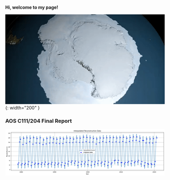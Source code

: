 **Hi, welcome to my page!**

![](assets/IMG/gif.gif){: width="200" }


### AOS C111/204 Final Report

<a href="https://cyricng.github.io/atmoscyric.github.io/project.html">
  <img src="assets/IMG/Interpolated Data.png" alt="Link to final project">
</a>

